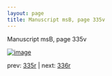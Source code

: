 ```yaml
---
layout: page
title: Manuscript msB, page 335v
---
```


Manuscript msB, page 335v

[![image](http://www.homermultitext.org/iipsrv?OBJ=IIP,1.0&FIF=/project/homer/pyramidal/deepzoom/hmt/vbbifolio/pending/vb_335v_336r.tif&WID=100&CVT=JPEG)](http://www.homermultitext.org/ict2/?urn=urn:cite2:hmt:vbbifolio.pending:vb_335v_336r)

prev:  [335r](../335r) | next:  [336r](../336r)

